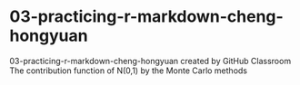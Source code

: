 # 03-practicing-r-markdown-cheng-hongyuan
03-practicing-r-markdown-cheng-hongyuan created by GitHub Classroom
The contribution function of N(0,1) by the Monte Carlo methods
